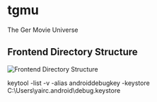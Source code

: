 # tgmu
The Ger Movie Universe

## Frontend Directory Structure
![Frontend Directory Structure](https://miro.medium.com/v2/resize:fit:720/format:webp/1*5LdNudDKKlCLrCOJQ6aH9A.png)


 keytool -list -v -alias androiddebugkey -keystore C:\Users\yairc\.android\debug.keystore